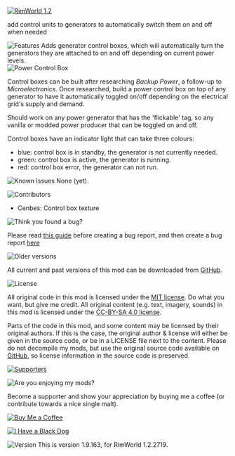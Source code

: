 [![RimWorld 1.2](https://img.shields.io/badge/RimWorld-1.2-brightgreen.svg)](http://rimworldgame.com/)

add control units to generators to automatically switch them on and off when needed


  
  
![Features](https://banners.karel-kroeze.nl/title/Features.png)
Adds generator control boxes, which will automatically turn the generators they are attached to on and off depending on current power levels.  
![Power Control Box](https://i.imgur.com/kQtPswV.gif)

Control boxes can be built after researching _Backup Power_, a follow-up to _Microelectronics_. Once researched, build a power control box on top of any generator to have it automatically toggled on/off depending on the electrical grid's supply and demand.  

Should work on any power generator that has the 'flickable' tag, so any vanilla or modded power producer that can be toggled on and off.

Control boxes have an indicator light that can take three colours:  
 - blue: control box is in standby, the generator is not currently needed.
 - green: control box is active, the generator is running.
 - red: control box error, the generator can not run.


  
  
![Known Issues](https://banners.karel-kroeze.nl/title/Known%20Issues.png)
None (yet).



  
  
![Contributors](https://banners.karel-kroeze.nl/title/Contributors.png)
 - Cenbes:	Control box texture


  
  
![Think you found a bug?](https://banners.karel-kroeze.nl/title/Think%20you%20found%20a%20bug%3F.png)

Please read [this guide](http://steamcommunity.com/sharedfiles/filedetails/?id=725234314) before creating a bug report,
and then create a bug report [here](https://github.com/fluffy-mods/BackupPower/issues)


  
  
![Older versions](https://banners.karel-kroeze.nl/title/Older%20versions.png)

All current and past versions of this mod can be downloaded from [GitHub](https://github.com/fluffy-mods/BackupPower/releases).


  
  
![License](https://banners.karel-kroeze.nl/title/License.png)

All original code in this mod is licensed under the [MIT license](https://opensource.org/licenses/MIT). Do what you want, but give me credit.
All original content (e.g. text, imagery, sounds) in this mod is licensed under the [CC-BY-SA 4.0 license](http://creativecommons.org/licenses/by-sa/4.0/).

Parts of the code in this mod, and some content may be licensed by their original authors. If this is the case, the original author & license will either be given in the source code, or be in a LICENSE file next to the content. Please do not decompile my mods, but use the original source code available on [GitHub](https://github.com/fluffy-mods/BackupPower/), so license information in the source code is preserved.

[![Supporters](https://banners.karel-kroeze.nl/donations.png)](https://ko-fi.com/fluffymods)


  
  
![Are you enjoying my mods?](https://banners.karel-kroeze.nl/title/Are%20you%20enjoying%20my%20mods%3F.png)

Become a supporter and show your appreciation by buying me a coffee (or contribute towards a nice single malt).

[![Buy Me a Coffee](http://i.imgur.com/EjWiUwx.gif)](https://ko-fi.com/fluffymods)

[![I Have a Black Dog](https://i.ibb.co/ss59Rwy/New-Project-2.png)](https://www.youtube.com/watch?v=XiCrniLQGYc)



  
  
![Version](https://banners.karel-kroeze.nl/title/Version.png)
This is version 1.9.163, for RimWorld 1.2.2719.